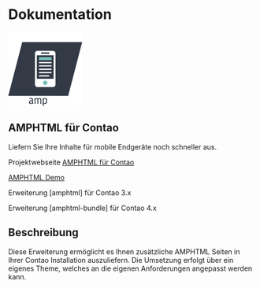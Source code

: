 # Dokumentation

<img src="../_images/amphtml/amphtml_logo.svg" width="150">

## AMPHTML für Contao

Liefern Sie Ihre Inhalte für mobile Endgeräte noch schneller aus.

Projektwebseite [AMPHTML für Contao](https://pdir.de/news/amphtml-beschleunigte-mobile-seiten-fuer-contao.html)

[AMPHTML Demo](http://demo.pdir.de/?amp)

Erweiterung [amphtml] für Contao 3.x

Erweiterung [amphtml-bundle] für Contao 4.x

## Beschreibung

Diese Erweiterung ermöglicht es Ihnen zusätzliche AMPHTML Seiten in Ihrer Contao Installation auszuliefern. Die Umsetzung erfolgt über ein eigenes Theme, welches an die eigenen Anforderungen angepasst werden kann. 